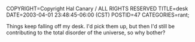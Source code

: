 COPYRIGHT=Copyright Hal Canary / ALL RIGHTS RESERVED
TITLE=desk
DATE=2003-04-01 23:48:45-06:00 (CST)
POSTID=47
CATEGORIES=rant;

Things keep falling off my desk. I'd pick them up, but then I'd still be contributing to the total disorder of the universe, so why bother?

